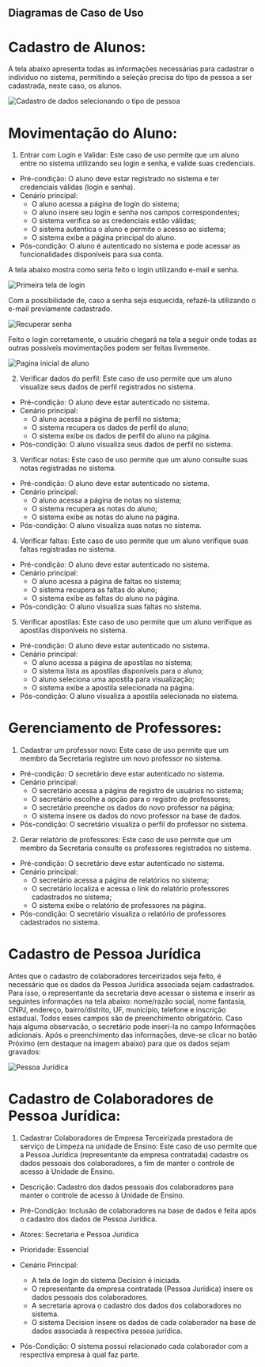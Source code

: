 ## Diagramas de Caso de Uso

# Cadastro de Alunos:

A tela abaixo apresenta todas as informações necessárias para cadastrar o indivíduo no sistema, permitindo a seleção precisa do tipo de pessoa a ser cadastrada, neste caso, os alunos.

![Cadastro de dados selecionando o tipo de pessoa](Cadastro%20de%20dados%20selecionando%20o%20tipo%20de%20pessoa.png)

# Movimentação do Aluno:

1.	Entrar com Login e Validar: Este caso de uso permite que um aluno entre no sistema utilizando seu login e senha, e valide suas credenciais.

-	Pré-condição: O aluno deve estar registrado no sistema e ter credenciais válidas (login e senha).  
-	Cenário principal:
     -  O aluno acessa a página de login do sistema;
     -  O aluno insere seu login e senha nos campos correspondentes;
     -  O sistema verifica se as credenciais estão válidas;
     -  O sistema autentica o aluno e permite o acesso ao sistema;
     -  O sistema exibe a página principal do aluno.  
-	Pós-condição: O aluno é autenticado no sistema e pode acessar as funcionalidades disponíveis para sua conta.

A tela abaixo mostra como seria feito o login utilizando e-mail e senha.

![Primeira tela de login](Primeira%20tela%20de%20login.png)

Com a possibilidade de, caso a senha seja esquecida, refazê-la utilizando o e-mail previamente cadastrado.

![Recuperar senha](Recuperar%20senha.png)

Feito o login corretamente, o usuário chegará na tela a seguir onde todas as outras possíveis movimentações podem ser feitas livremente.

![Pagina inicial de aluno](Pagina%20inicial%20de%20aluno.png)

2.	Verificar dados do perfil: Este caso de uso permite que um aluno visualize seus dados de perfil registrados no sistema.  

-	Pré-condição: O aluno deve estar autenticado no sistema.
-	Cenário principal:
     -  O aluno acessa a página de perfil no sistema;
     -  O sistema recupera os dados de perfil do aluno;
     -  O sistema exibe os dados de perfil do aluno na página.
-	Pós-condição: O aluno visualiza seus dados de perfil no sistema.

3.	Verificar notas: Este caso de uso permite que um aluno consulte suas notas registradas no sistema.

-	Pré-condição: O aluno deve estar autenticado no sistema.
-	Cenário principal:
     -  O aluno acessa a página de notas no sistema;
     -  O sistema recupera as notas do aluno;
     -  O sistema exibe as notas do aluno na página.
-	Pós-condição: O aluno visualiza suas notas no sistema.

4.	Verificar faltas: Este caso de uso permite que um aluno verifique suas faltas registradas no sistema.

-	Pré-condição: O aluno deve estar autenticado no sistema.
-	Cenário principal:
     -  O aluno acessa a página de faltas no sistema;
     -  O sistema recupera as faltas do aluno;
     -  O sistema exibe as faltas do aluno na página.
-	Pós-condição: O aluno visualiza suas faltas no sistema.

5.	Verificar apostilas: Este caso de uso permite que um aluno verifique as apostilas disponíveis no sistema.

-	Pré-condição: O aluno deve estar autenticado no sistema.
-	Cenário principal:
     -  O aluno acessa a página de apostilas no sistema;
     -  O sistema lista as apostilas disponíveis para o aluno;
     -  O aluno seleciona uma apostila para visualização;
     -  O sistema exibe a apostila selecionada na página.
-	Pós-condição: O aluno visualiza a apostila selecionada no sistema.


# Gerenciamento de Professores:

1.   Cadastrar um professor novo: Este caso de uso permite que um membro da Secretaria registre um novo professor no sistema.

-    Pré-condição: O secretário deve estar autenticado no sistema.
-    Cenário principal:
     -  O secretário acessa a página de registro de usuários no sistema;
     -  O secretário escolhe a opção para o registro de professores;
     -  O secretário preenche os dados do novo professor na página;
     -  O sistema insere os dados do novo professor na base de dados.
-    Pós-condição: O secretário visualiza o perfil do professor no sistema.

2. Gerar relatório de professores: Este caso de uso permite que um membro da Secretaria consulte os professores registrados no sistema.

-    Pré-condição: O secretário deve estar autenticado no sistema.
-    Cenário principal:
     - O secretário acessa a página de relatórios no sistema;
     - O secretário localiza e acessa o link do relatório professores cadastrados no sistema;
     - O sistema exibe o relatório de professores na página.
-    Pós-condição: O secretário visualiza o relatório de professores cadastrados no sistema.

# Cadastro de Pessoa Jurídica

Antes que o cadastro de colaboradores terceirizados seja feito, é necessário que os dados da Pessoa Jurídica associada sejam cadastrados. Para isso, o representante da secretaria deve acessar o sistema e inserir as seguintes informações na tela abaixo: nome/razão social, nome fantasia, CNPJ, endereço, bairro/distrito, UF, município, telefone e inscrição estadual. Todos esses campos são de preenchimento obrigatório. Caso haja alguma observacão, o secretário pode inserí-la no campo Informações adicionais. Após o preenchimento das informações, deve-se clicar no botão Próximo (em destaque na imagem abaixo) para que os dados sejam gravados:

![Pessoa Jurídica](Pessoa%20Jurídica.png)

# Cadastro de Colaboradores de Pessoa Jurídica:

1. Cadastrar Colaboradores de Empresa Terceirizada prestadora de serviço de Limpeza na unidade de Ensino: Este caso de uso permite que a Pessoa Jurídica (representante da empresa contratada) cadastre os dados pessoais dos colaboradores, a fim de manter o controle de acesso à Unidade de Ensino.

-   Descrição: Cadastro dos dados pessoais dos colaboradores para manter o controle de acesso à Unidade de Ensino.
-   Pré-Condição: Inclusão de colaboradores na base de dados é feita após o cadastro dos dados de Pessoa Jurídica.
-   Atores: Secretaria e Pessoa Jurídica
-   Prioridade: Essencial

-   Cenário Principal:
    -  A tela de login do sistema Decision é iniciada.
    -  O representante da empresa contratada (Pessoa Jurídica) insere os dados pessoais dos colaboradores.
    -  A secretaria aprova o cadastro dos dados dos colaboradores no sistema.
    -  O sistema Decision insere os dados de cada colaborador na base de dados associada à respectiva pessoa jurídica.

-   Pós-Condição: O sistema possui relacionado cada colaborador com a respectiva empresa à qual faz parte.
